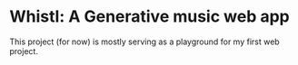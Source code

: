 # Whistl: A Generative music web app

This project (for now) is mostly serving as a playground for my first web
project.
